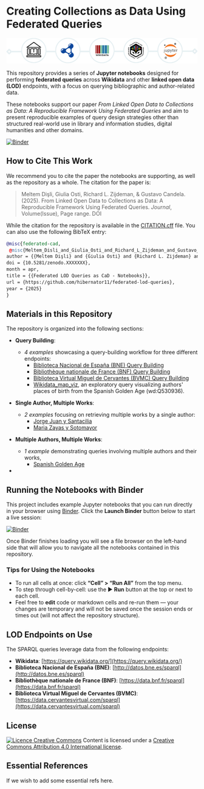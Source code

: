 # Creating Collections as Data Using Federated Queries

![From LOD to CaD - banner](gh-banner.jpg)

This repository provides a series of **Jupyter notebooks** designed for performing **federated queries** across **Wikidata** and other **linked open data (LOD)** endpoints, with a focus on querying bibliographic and author-related data. 

These notebooks support our paper *From Linked Open Data to Collections as Data: 
A Reproducible Framework Using Federated Queries* and aim to present reproducible examples of query design strategies other than structured real-world use in library and information studies, digital humanities and other domains.

[![Binder](https://mybinder.org/badge_logo.svg)](https://mybinder.org/v2/gh/semanticnoodles/federated-cad/HEAD)

## How to Cite This Work
We recommend you to cite the paper the notebooks are supporting, as well as the repository as a whole. The citation for the paper is:

> Meltem Dişli, Giulia Osti, Richard L. Zijdeman, & Gustavo Candela. (2025). From Linked Open Data to Collections as Data: A Reproducible Framework Using Federated Queries. *Journal*, Volume(Issue), Page range. DOI

While the citation for the repository is available in the [CITATION.cff](CITATION.cff) file. You can also use the following BibTeX entry:

```bibtex
@misc{federated-cad,
 @misc{Meltem_Disli_and_Giulia_Osti_and_Richard_L_Zijdeman_and_Gustavo_Candela_Federated_LOD_Queries_2025,
author = {{Meltem Dişli} and {Giulia Osti} and {Richard L. Zijdeman} and {Gustavo Candela}},
doi = {10.5281/zenodo.XXXXXXX},
month = apr,
title = {{Federated LOD Queries as CaD - Notebooks}},
url = {https://github.com/hibernator11/federated-lod-queries},
year = {2025}
}  
```

## Materials in this Repository

The repository is organized into the following sections:

- **Query Building**:  
  - *4 examples* showcasing a query-building workflow for three different endpoints:
    - [Biblioteca Nacional de España (BNE) Query Building ](https://github.com/semanticnoodles/federated-cad/blob/main/notebooks/01-query-building/LOD-BNE-Federated-Query.ipynb)
    - [Bibliothèque nationale de France (BNF) Query Building](https://github.com/semanticnoodles/federated-cad/blob/main/notebooks/01-query-building/LOD-BNF-Federated-Query.ipynb)
    - [Biblioteca Virtual Miguel de Cervantes (BVMC) Query Building](https://github.com/semanticnoodles/federated-cad/blob/main/notebooks/01-query-building/LOD-BVMC-Federated-Query.ipynb)
    - [Wikidata_map_viz](https://github.com/semanticnoodles/federated-cad/blob/main/notebooks/01-query-building/wikidata-map-viz.md), an exploratory query visualizing authors' places of birth from the Spanish Golden Age (wd:Q530936).

- **Single Author, Multiple Works**:  
  - *2 examples* focusing on retrieving multiple works by a single author:
    - [Jorge Juan y Santacilia](https://github.com/semanticnoodles/federated-cad/blob/main/notebooks/02-single-author/LOD-JorgeJuan-Federated-CAD.ipynb)
    - [Maria Zayas y Sotomayor](https://github.com/semanticnoodles/federated-cad/blob/main/notebooks/02-single-author/LOD-MariaZayas-Federated-CAD.ipynb)

- **Multiple Authors, Multiple Works**:  
  - *1 example* demonstrating queries involving multiple authors and their works, 
    - [Spanish Golden Age](https://github.com/semanticnoodles/federated-cad/blob/main/notebooks/03-movement-multiple-authors/LOD-SpanishGoldenAge-Federated-CAD.ipynb)
- 

## Running the Notebooks with Binder

This project includes example Jupyter notebooks that you can run directly in your browser using [Binder](https://mybinder.org/). Click the **Launch Binder** button below to start a live session:

[![Binder](https://mybinder.org/badge_logo.svg)](https://mybinder.org/v2/gh/semanticnoodles/federated-cad/HEAD)

Once Binder finishes loading you will see a file browser on the left-hand side that will allow you to navigate all the notebooks contained in this repository.

### Tips for Using the Notebooks

-  To run all cells at once: click **“Cell” > “Run All”** from the top menu.
-  To step through cell-by-cell: use the ▶️ **Run** button at the top or next to each cell.
-  Feel free to **edit** code or markdown cells and re-run them — your changes are temporary and will not be saved once the session ends or times out (will not affect the repository structure).

## LOD Endpoints on Use

The SPARQL queries leverage data from the following endpoints:

- **Wikidata**: [https://query.wikidata.org/](https://query.wikidata.org/)
- **Biblioteca Nacional de España (BNE)**: [http://datos.bne.es/sparql](http://datos.bne.es/sparql)
- **Bibliothèque nationale de France (BNF)**: [https://data.bnf.fr/sparql](https://data.bnf.fr/sparql)
- **Biblioteca Virtual Miguel de Cervantes (BVMC)**: [https://data.cervantesvirtual.com/sparql](https://data.cervantesvirtual.com/sparql)

## License

[![Licence Creative Commons](https://camo.githubusercontent.com/87c07f8d6b43e5c3a22e2cc80e0e245c5c47a4f370da2c3465a00a4d55a0239a/68747470733a2f2f692e6372656174697665636f6d6d6f6e732e6f72672f6c2f62792f342e302f38307831352e706e67)](http://creativecommons.org/licenses/by/4.0/)
Content is licensed under a [Creative Commons Attribution 4.0 International license](http://creativecommons.org/licenses/by/4.0/).

## Essential References

If we wish to add some essential refs here.<!-- add references to the paper, the notebooks, and any other relevant resources -->
